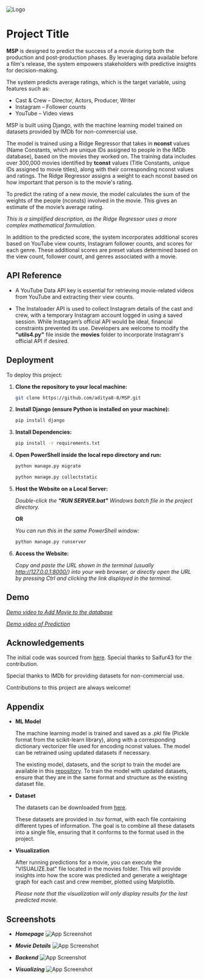 ![Logo](https://github.com/aditya8-8/MSP/blob/main/SCREENSHOTS/LOGO.png?raw=true)
# Project Title

**MSP** is designed to predict the success of a movie during both the production and post-production phases. By leveraging data available before a film's release, the system empowers stakeholders with predictive insights for decision-making.

The system predicts average ratings, which is the target variable, using features such as:

- Cast & Crew – Director, Actors, Producer, Writer
- Instagram – Follower counts
- YouTube – Video views

MSP is built using Django, with the machine learning model trained on datasets provided by IMDb for non-commercial use.

The model is trained using a Ridge Regressor that takes in **nconst** values (Name Constants, which are unique IDs assigned to people in the IMDb database), based on the movies they worked on. The training data includes over 300,000 movies identified by **tconst** values (Title Constants, unique IDs assigned to movie titles), along with their corresponding nconst values and ratings. The Ridge Regressor assigns a weight to each nconst based on how important that person is to the movie's rating.

To predict the rating of a new movie, the model calculates the sum of the weights of the people (nconsts) involved in the movie. This gives an estimate of the movie’s average rating. 

*This is a simplified description, as the Ridge Regressor uses a more complex mathematical formulation.*

In addition to the predicted score, the system incorporates additional scores based on YouTube view counts, Instagram follower counts, and scores for each genre. These additional scores are preset values determined based on the view count, follower count, and genres associated with a movie.

## API Reference

- A YouTube Data API key is essential for retrieving movie-related videos from YouTube and extracting their view counts.

- The Instaloader API is used to collect Instagram details of the cast and crew, with a temporary Instagram account logged in using a saved session. While Instagram’s official API would be ideal, financial constraints prevented its use. Developers are welcome to modify the **"utils4.py"** file inside the **movies** folder to incorporate Instagram's official API if desired.

## Deployment

To deploy this project:

1. **Clone the repository to your local machine:**

    ```bash
    git clone https://github.com/aditya8-8/MSP.git
    ```

2. **Install Django (ensure Python is installed on your machine):**

    ```bash
    pip install django
    ```

3. **Install Dependencies:**

    ```bash
    pip install -r requirements.txt
    ```

4. **Open PowerShell inside the local repo directory and run:**

    ```bash
    python manage.py migrate
    ```
    
    ```bash
    python manage.py collectstatic
    ```

5. **Host the Website on a Local Server:**
    
    *Double-click the **"RUN SERVER.bat"** Windows batch file in the project directory.*
    
    **OR**
    
    *You can run this in the same PowerShell window:*

    ```bash
    python manage.py runserver
    ```

6. **Access the Website:**
    
    *Copy and paste the URL shown in the terminal (usually http://127.0.0.1:8000/) into your web browser, or directly open the URL by pressing Ctrl and clicking the link displayed in the terminal.*

## Demo

[*Demo video to Add Movie to the database*](https://raw.githubusercontent.com/aditya8-8/MSP/main/DEMO/Add%20Movie.mp4)

[*Demo video of Prediction*](https://raw.githubusercontent.com/aditya8-8/MSP/main/DEMO/Predict.mp4)

## Acknowledgements

The initial code was sourced from [here](https://github.com/Saifur43/Movie-Success-Prediction). Special thanks to Saifur43 for the contribution.

Special thanks to IMDb for providing datasets for non-commercial use.

Contributions to this project are always welcome!

## Appendix

- **ML Model**
    
    The machine learning model is trained and saved as a .pkl file (Pickle format from the scikit-learn library), along with a corresponding dictionary vectorizer file used for encoding nconst values. The model can be retrained using updated datasets if necessary.

    The existing model, datasets, and the script to train the model are available in this [repository](https://github.com/aditya8-8/MSP/tree/main/ML%20Model). To train the model with updated datasets, ensure that they are in the same format and structure as the existing dataset file.

- **Dataset**

    The datasets can be downloaded from [here](https://developer.imdb.com/non-commercial-datasets/).

    These datasets are provided in .tsv format, with each file containing different types of information. The goal is to combine all these datasets into a single file, ensuring that it conforms to the format used in the project.

- **Visualization**

    After running predictions for a movie, you can execute the "VISUALIZE.bat" file located in the movies folder. This will provide insights into how the score was predicted and generate a weightage graph for each cast and crew member, plotted using Matplotlib.

    *Please note that the visualization will only display results for the last predicted movie.*

## Screenshots

- ***Homepage***
![App Screenshot](https://github.com/aditya8-8/MSP/blob/main/SCREENSHOTS/Homepage.png?raw=true)

- ***Movie Details***
![App Screenshot](https://github.com/aditya8-8/MSP/blob/main/SCREENSHOTS/Details.png?raw=true)

- ***Backend***
![App Screenshot](https://github.com/aditya8-8/MSP/blob/main/SCREENSHOTS/Backend.png?raw=true)

- ***Visualizing***
![App Screenshot](https://github.com/aditya8-8/MSP/blob/main/SCREENSHOTS/Visualising.png?raw=true)
